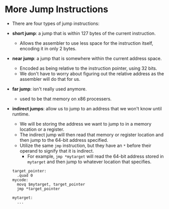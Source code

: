 # More Jump Instructions

- There are four types of jump instructions:

- **short jump**: a jump that is within 127 bytes of the current instruction.

  - Allows the assembler to use less space for the instruction itself, encoding it in only 2 bytes.

- **near jump**: a jump that is somewhere within the current address space.

  - Encoded as being relative to the instruction pointer, using 32 bits.
  - We don't have to worry about figuring out the relative address as the assembler will do that for us.

- **far jump**: isn't really used anymore.

  - used to be that memory on x86 processers.

- **indirect jumps**: allow us to jump to an address that we won't know until runtime.

  - We will be storing the address we want to jump to in a memory location or a register.
  - The indirect jump will then read that memory or register location and then jump to the 64-bit address specified.
  - Utilize the same `jmp` instruction, but they have an `*` before their operand to signify that it is indirect. 
    - For example, `jmp *mytarget` will read the 64-bit address stored in `mytarget` and then jump to whatever location that specifies.

  ```assembly
  target_pointer:
  	.quad 0
  mycode:
  	movq $mytarget, target_pointer
  	jmp *target_pointer
  	
  mytarget:
  	...
  ```

  